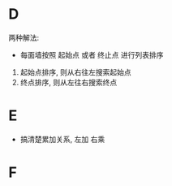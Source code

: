 # D

两种解法:
* 每面墙按照 起始点 或者 终止点 进行列表排序
1. 起始点排序, 则从右往左搜索起始点
2. 终点排序, 则从左往右搜索终点

# E 

* 搞清楚累加关系, 左加 右乘

# F


